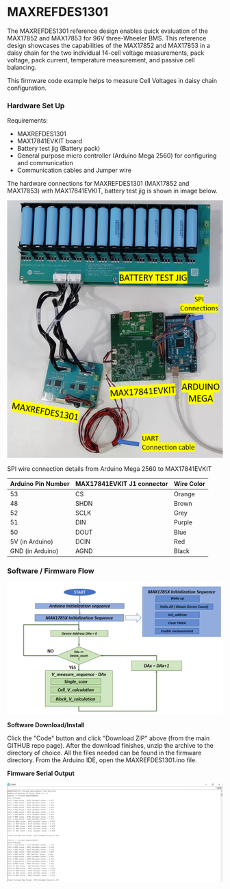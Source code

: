 # MAXREFDES1301

The MAXREFDES1301 reference design enables quick evaluation of the MAX17852 and MAX17853 for 96V three-Wheeler BMS.
This reference design showcases the capabilities of the MAX17852 and MAX17853 in a daisy chain for the two individual 14-cell voltage measurements, pack voltage, pack current, temperature measurement, and passive cell balancing.

This firmware code example helps to measure Cell Voltages in daisy chain configuration.

### Hardware Set Up

Requirements:
- MAXREFDES1301
- MAX17841EVKIT board
- Battery test jig (Battery pack)
- General purpose micro controller (Arduino Mega 2560) for configuring and communication
- Communication cables and Jumper wire

The hardware connections for MAXREFDES1301 (MAX17852 and MAX17853) with MAX17841EVKIT, battery test jig is shown in image below.

![image](./img/setup.png)

SPI wire connection details from Arduino Mega 2560 to MAX17841EVKIT

| Arduino Pin Number | MAX17841EVKIT J1 connector | Wire Color |
| --------------------------- | ------------------ | ---------- |
| 53 | CS | Orange |
| 48 | SHDN | Brown |
| 52 | SCLK | Grey |
| 51 | DIN | Purple |
| 50 | DOUT | Blue |
| 5V (in Arduino) | DCIN | Red |
| GND (in Arduino) | AGND | Black |


### Software / Firmware Flow
![image](./img/software_flow.png)

**Software Download/Install**

Click the "Code" button and click "Download ZIP" above (from the main GITHUB repo page). After the download finishes, unzip the archive to the directory of choice. All the files needed can be found in the firmware directory.  From the Arduino IDE, open the MAXREFDES1301.ino file.

**Firmware Serial Output**

![image](./img/serial_terminal.PNG)
